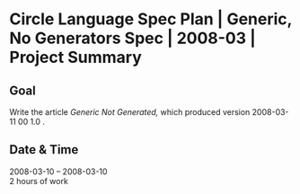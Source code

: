 ﻿Circle Language Spec Plan | Generic, No Generators Spec | 2008-03 | Project Summary
===================================================================================

Goal
----

Write the article *Generic Not Generated,* 
which produced version  2008-03-11 00  1.0 .


Date & Time
-----------

2008-03-10 – 2008-03-10  
2 hours of work
